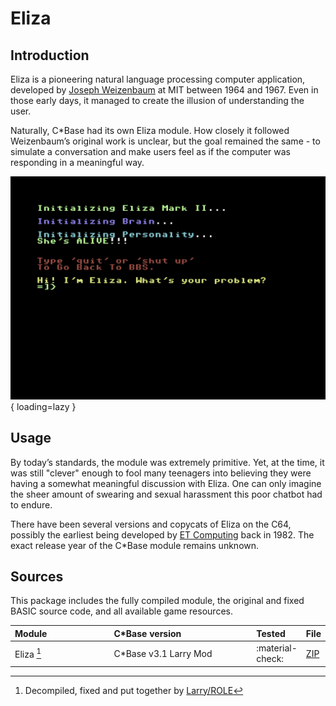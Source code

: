<style>
    table th:first-of-type {
        width: 40%;
    }
    table th:nth-of-type(2) {
        width: 100%;
    }
    table th:nth-of-type(3) {
        width: 100%;
    }
    table th:nth-of-type(4) {
        width: 100%;
    }
</style>

# Eliza

## Introduction
Eliza is a pioneering natural language processing computer application, developed by [Joseph Weizenbaum](https://en.wikipedia.org/wiki/Joseph_Weizenbaum) at MIT between 1964 and 1967. Even in those early days, it managed to create the illusion of understanding the user.

Naturally, C*Base had its own Eliza module. How closely it followed Weizenbaum’s original work is unclear, but the goal remained the same - to simulate a conversation and make users feel as if the computer was responding in a meaningful way.

![opening screen](../../assets/images/cbase-games/eliza/opening-screen.png){ loading=lazy }

## Usage
By today’s standards, the module was extremely primitive. Yet, at the time, it was still "clever" enough to fool many teenagers into believing they were having a somewhat meaningful discussion with Eliza. One can only imagine the sheer amount of swearing and sexual harassment this poor chatbot had to endure.

There have been several versions and copycats of Eliza on the C64, possibly the earliest being developed by [ET Computing](https://www.lemon64.com/games/list.php?list_company=et-computing&list_max_players=1) back in 1982. The exact release year of the C\*Base module remains unknown.

## Sources
This package includes the fully compiled module, the original and fixed BASIC source code, and all available game resources.

| Module     | C\*Base version        | Tested           | File                     |
| :--------- | :--------------------- | :--------------- | ------------------------ |
| Eliza [^1] | C\*Base v3.1 Larry Mod | :material-check: | [ZIP](sources/eliza.zip) |

[^1]: Decompiled, fixed and put together by [Larry/ROLE](https://csdb.dk/scener/?id=7207)